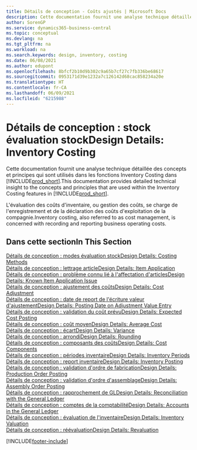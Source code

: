 ```yaml
---
title: Détails de conception - Coûts ajustés | Microsoft Docs
description: Cette documentation fournit une analyse technique détaillée des concepts et principes qui sont utilisés dans les fonctions Inventory Costing dans Business Central.
author: SorenGP
ms.service: dynamics365-business-central
ms.topic: conceptual
ms.devlang: na
ms.tgt_pltfrm: na
ms.workload: na
ms.search.keywords: design, inventory, costing
ms.date: 06/08/2021
ms.author: edupont
ms.openlocfilehash: 8bfcf2b10d9b302c9a65b7cf27c7fb336be68617
ms.sourcegitcommit: 0953171d39e1232a7c126142d68cac858234a20e
ms.translationtype: HT
ms.contentlocale: fr-CA
ms.lasthandoff: 06/09/2021
ms.locfileid: "6215988"
---
```

# <a name="design-details-inventory-costing"></a><span data-ttu-id="16985-103">Détails de conception : stock évaluation stock</span><span class="sxs-lookup"><span data-stu-id="16985-103">Design Details: Inventory Costing</span></span>
<span data-ttu-id="16985-104">Cette documentation fournit une analyse technique détaillée des concepts et principes qui sont utilisés dans les fonctions Inventory Costing dans [!INCLUDE[prod_short](includes/prod_short.md)].</span><span class="sxs-lookup"><span data-stu-id="16985-104">This documentation provides detailed technical insight to the concepts and principles that are used within the Inventory Costing features in [!INCLUDE[prod_short](includes/prod_short.md)].</span></span>  

<span data-ttu-id="16985-105">L'évaluation des coûts d'inventaire, ou gestion des coûts, se charge de l'enregistrement et de la déclaration des coûts d'exploitation de la compagnie.</span><span class="sxs-lookup"><span data-stu-id="16985-105">Inventory costing, also referred to as cost management, is concerned with recording and reporting business operating costs.</span></span>  

## <a name="in-this-section"></a><span data-ttu-id="16985-106">Dans cette section</span><span class="sxs-lookup"><span data-stu-id="16985-106">In This Section</span></span>  
[<span data-ttu-id="16985-107">Détails de conception : modes évaluation stock</span><span class="sxs-lookup"><span data-stu-id="16985-107">Design Details: Costing Methods</span></span>](design-details-costing-methods.md)  
[<span data-ttu-id="16985-108">Détails de conception : lettrage article</span><span class="sxs-lookup"><span data-stu-id="16985-108">Design Details: Item Application</span></span>](design-details-item-application.md)  
[<span data-ttu-id="16985-109">Détails de conception : problème connu lié à l'affectation d'articles</span><span class="sxs-lookup"><span data-stu-id="16985-109">Design Details: Known Item Application Issue</span></span>](design-details-inventory-zero-level-open-item-ledger-entries.md)  
[<span data-ttu-id="16985-110">Détails de conception : ajustement des coûts</span><span class="sxs-lookup"><span data-stu-id="16985-110">Design Details: Cost Adjustment</span></span>](design-details-cost-adjustment.md)  
[<span data-ttu-id="16985-111">Détails de conception : date de report de l'écriture valeur d'ajustement</span><span class="sxs-lookup"><span data-stu-id="16985-111">Design Details: Posting Date on Adjustment Value Entry</span></span>](design-details-inventory-adjustment-value-entry-posting-date.md)  
[<span data-ttu-id="16985-112">Détails de conception : validation du coût prévu</span><span class="sxs-lookup"><span data-stu-id="16985-112">Design Details: Expected Cost Posting</span></span>](design-details-expected-cost-posting.md)  
[<span data-ttu-id="16985-113">Détails de conception : coût moyen</span><span class="sxs-lookup"><span data-stu-id="16985-113">Design Details: Average Cost</span></span>](design-details-average-cost.md)  
[<span data-ttu-id="16985-114">Détails de conception : écart</span><span class="sxs-lookup"><span data-stu-id="16985-114">Design Details: Variance</span></span>](design-details-variance.md)  
[<span data-ttu-id="16985-115">Détails de conception : arrondi</span><span class="sxs-lookup"><span data-stu-id="16985-115">Design Details: Rounding</span></span>](design-details-rounding.md)  
[<span data-ttu-id="16985-116">Détails de conception : composants des coûts</span><span class="sxs-lookup"><span data-stu-id="16985-116">Design Details: Cost Components</span></span>](design-details-cost-components.md)  
[<span data-ttu-id="16985-117">Détails de conception : périodes inventaire</span><span class="sxs-lookup"><span data-stu-id="16985-117">Design Details: Inventory Periods</span></span>](design-details-inventory-periods.md)  
[<span data-ttu-id="16985-118">Détails de conception : report inventaire</span><span class="sxs-lookup"><span data-stu-id="16985-118">Design Details: Inventory Posting</span></span>](design-details-inventory-posting.md)  
[<span data-ttu-id="16985-119">Détails de conception : validation d'ordre de fabrication</span><span class="sxs-lookup"><span data-stu-id="16985-119">Design Details: Production Order Posting</span></span>](design-details-production-order-posting.md)  
[<span data-ttu-id="16985-120">Détails de conception : validation d'ordre d'assemblage</span><span class="sxs-lookup"><span data-stu-id="16985-120">Design Details: Assembly Order Posting</span></span>](design-details-assembly-order-posting.md)  
[<span data-ttu-id="16985-121">Détails de conception : rapprochement de GL</span><span class="sxs-lookup"><span data-stu-id="16985-121">Design Details: Reconciliation with the General Ledger</span></span>](design-details-reconciliation-with-the-general-ledger.md)  
[<span data-ttu-id="16985-122">Détails de conception : comptes de la comptabilité</span><span class="sxs-lookup"><span data-stu-id="16985-122">Design Details: Accounts in the General Ledger</span></span>](design-details-accounts-in-the-general-ledger.md)  
[<span data-ttu-id="16985-123">Détails de conception : évaluation de l'inventaire</span><span class="sxs-lookup"><span data-stu-id="16985-123">Design Details: Inventory Valuation</span></span>](design-details-inventory-valuation.md)  
[<span data-ttu-id="16985-124">Détails de conception : réévaluation</span><span class="sxs-lookup"><span data-stu-id="16985-124">Design Details: Revaluation</span></span>](design-details-revaluation.md)


[!INCLUDE[footer-include](includes/footer-banner.md)]